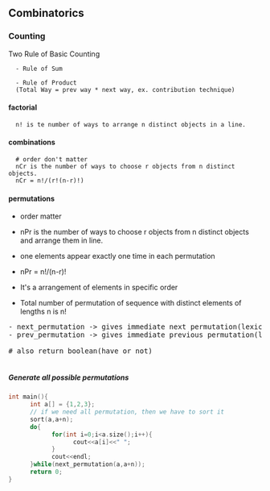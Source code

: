 ## Combinatorics

### Counting

Two Rule of Basic Counting

      - Rule of Sum

      - Rule of Product
      (Total Way = prev way * next way, ex. contribution technique)

#### factorial

      n! is te number of ways to arrange n distinct objects in a line.

#### combinations

      # order don't matter
      nCr is the number of ways to choose r objects from n distinct objects.
      nCr = n!/(r!(n-r)!)

#### permutations

- order matter

- nPr is the number of ways to choose r objects from n distinct objects and arrange them in line.

- one elements appear exactly one time in each permutation

- nPr = n!/(n-r)!

- It's a arrangement of elements in specific order

- Total number of permutation of sequence with distinct elements of lengths n is n!
<pre>
- next_permutation -> gives immediate next permutation(lexicographical order)
- prev_permutation -> gives immediate previous permutation(lexicographical order)

# also return boolean(have or not)

</pre>

##### Generate all possible permutations

```cpp
int main(){
      int a[] = {1,2,3};
      // if we need all permutation, then we have to sort it
      sort(a,a+n);
      do{
            for(int i=0;i<a.size();i++){
                  cout<<a[i]<<" ";
            }
            cout<<endl;
      }while(next_permutation(a,a+n));
      return 0;
}
```
